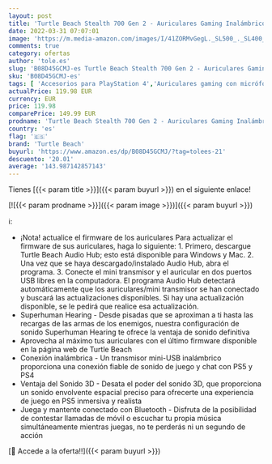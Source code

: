 ```yaml
---
layout: post
title: 'Turtle Beach Stealth 700 Gen 2 - Auriculares Gaming Inalámbricos - PS4 y PS5  Negro'
date: 2022-03-31 07:07:01
image: 'https://m.media-amazon.com/images/I/41ZORMvGegL._SL500_._SL400_.jpg'
comments: true
category: ofertas
author: 'tole.es'
slug: 'B08D45GCMJ-es Turtle Beach Stealth 700 Gen 2 - Auriculares Gaming...'
sku: 'B08D45GCMJ-es'
tags: [ 'Accesorios para PlayStation 4','Auriculares gaming con micrófono para PlayStation 4','Auriculares para equipo de audio','Auriculares y accesorios','Electrónica','Hardware y juegos para PlayStation 4','Videojuegos','ps4','ps5','turtle beach', ]
actualPrice: 119.98 EUR
currency: EUR
price: 119.98
comparePrice: 149.99 EUR
prodname: 'Turtle Beach Stealth 700 Gen 2 - Auriculares Gaming Inalámbricos - PS4 y PS5  Negro'
country: 'es'
flag: '🇪🇸'
brand: 'Turtle Beach'
buyurl: 'https://www.amazon.es/dp/B08D45GCMJ/?tag=tolees-21'
descuento: '20.01'
average: '143.987142857143'
---
```


Tienes [{{< param title >}}]({{< param buyurl >}}) en el siguiente enlace!

[![{{< param prodname >}}]({{< param image >}})]({{< param buyurl >}})

ℹ️:

- ¡Nota! actualice el firmware de los auriculares Para actualizar el firmware de sus auriculares, haga lo siguiente: 1. Primero, descargue Turtle Beach Audio Hub; esto está disponible para Windows y Mac. 2. Una vez que se haya descargado/instalado Audio Hub, abra el programa. 3. Conecte el mini transmisor y el auricular en dos puertos USB libres en la computadora. El programa Audio Hub detectará automáticamente que los auriculares/mini transmisor se han conectado y buscará las actualizaciones disponibles. Si hay una actualización disponible, se le pedirá que realice esa actualización.
- Superhuman Hearing - Desde pisadas que se aproximan a ti hasta las recargas de las armas de los enemigos, nuestra configuración de sonido Superhuman Hearing te ofrece la ventaja de sonido definitiva
- Aprovecha al máximo tus auriculares con el último firmware disponible en la página web de Turtle Beach
- Conexión inalámbrica - Un transmisor mini-USB inalámbrico proporciona una conexión fiable de sonido de juego y chat con PS5 y PS4
- Ventaja del Sonido 3D - Desata el poder del sonido 3D, que proporciona un sonido envolvente espacial preciso para ofrecerte una experiencia de juego en PS5 inmersiva y realista
- Juega y mantente conectado con Bluetooth - Disfruta de la posibilidad de contestar llamadas de móvil o escuchar tu propia música simultáneamente mientras juegas, no te perderás ni un segundo de acción

[🛒 Accede a la oferta!!]({{< param buyurl >}})
